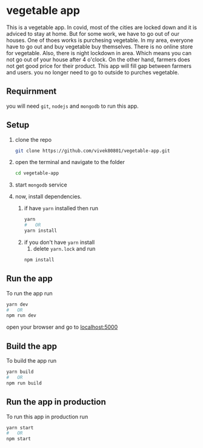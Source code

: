 # vegetable app

This is a vegetable app. In covid, most of the cities are locked down and it is adviced to stay at home. But for some work, we have to go out of our houses. One of thoes works is purchesing vegetable. In my area, everyone have to go out and buy vegetable buy themselves. There is no online store for vegetable. Also, there is night lockdown in area. Which means you can not go out of your house after 4 o'clock. On the other hand, farmers does not get good price for their product. This app will fill gap between farmers and users. you no longer need to go to outside to purches vegetable.

## Requirnment

you will need `git`, `nodejs` and `mongodb` to run this app.

## Setup

1. clone the repo
   ```sh
   git clone https://github.com/vivek80801/vegetable-app.git
   ```
1. open the terminal and navigate to the folder
    ```sh
    cd vegetable-app
    ```
1. start `mongodb` service

1. now, install dependencies.
    1. if have `yarn` installed then run
        ```sh
        yarn
        #   OR
        yarn install
        ```
    1. if you don't have `yarn` install
        1. delete `yarn.lock` and run
        ```sh
        npm install
        ```
    
## Run the app

To run the app run

```sh
yarn dev
#   OR
npm run dev
```

open your browser and go to [localhost:5000](https://localhost:5000/ "Go to localhost")
## Build the app

To build the app run

```sh
yarn build
#   OR
npm run build
```
## Run the app in production

To run this app in production run 

```sh
yarn start
#   OR
npm start
`````
